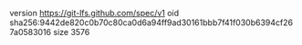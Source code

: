 version https://git-lfs.github.com/spec/v1
oid sha256:9442de820c0b70c80ca0d6a94ff9ad30161bbb7f41f030b6394cf267a0583016
size 3576
